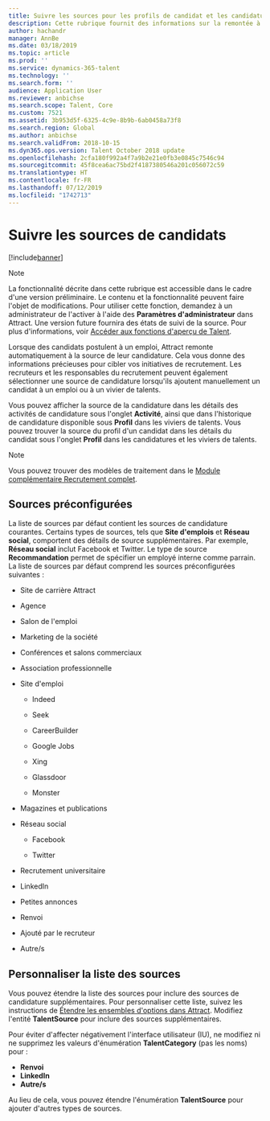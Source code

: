 ```yaml
---
title: Suivre les sources pour les profils de candidat et les candidatures
description: Cette rubrique fournit des informations sur la remontée à la source des profils et des candidatures des candidats.
author: hachandr
manager: AnnBe
ms.date: 03/18/2019
ms.topic: article
ms.prod: ''
ms.service: dynamics-365-talent
ms.technology: ''
ms.search.form: ''
audience: Application User
ms.reviewer: anbichse
ms.search.scope: Talent, Core
ms.custom: 7521
ms.assetid: 3b953d5f-6325-4c9e-8b9b-6ab0458a73f8
ms.search.region: Global
ms.author: anbichse
ms.search.validFrom: 2018-10-15
ms.dyn365.ops.version: Talent October 2018 update
ms.openlocfilehash: 2cfa180f992a4f7a9b2e21e0fb3e0845c7546c94
ms.sourcegitcommit: 45f8cea6ac75bd2f4187380546a201c056072c59
ms.translationtype: HT
ms.contentlocale: fr-FR
ms.lasthandoff: 07/12/2019
ms.locfileid: "1742713"
---
```

# <a name="track-candidate-sources"></a>Suivre les sources de candidats

[!include[banner](../includes/banner.md)]

> [!NOTE] 
> La fonctionnalité décrite dans cette rubrique est accessible dans le cadre d'une version préliminaire. Le contenu et la fonctionnalité peuvent faire l'objet de modifications. Pour utiliser cette fonction, demandez à un administrateur de l'activer à l'aide des **Paramètres d'administrateur** dans Attract. Une version future fournira des états de suivi de la source. Pour plus d'informations, voir [Accéder aux fonctions d'aperçu de Talent](https://docs.microsoft.com/dynamics365/unified-operations/talent/access-preview-feature).

Lorsque des candidats postulent à un emploi, Attract remonte automatiquement à la source de leur candidature. Cela vous donne des informations précieuses pour cibler vos initiatives de recrutement. Les recruteurs et les responsables du recrutement peuvent également sélectionner une source de candidature lorsqu'ils ajoutent manuellement un candidat à un emploi ou à un vivier de talents.

Vous pouvez afficher la source de la candidature dans les détails des activités de candidature sous l'onglet **Activité**, ainsi que dans l'historique de candidature disponible sous **Profil** dans les viviers de talents. Vous pouvez trouver la source du profil d'un candidat dans les détails du candidat sous l'onglet **Profil** dans les candidatures et les viviers de talents.

> [!NOTE] 
> Vous pouvez trouver des modèles de traitement dans le [Module complémentaire Recrutement complet](https://docs.microsoft.com/dynamics365/unified-operations/talent/attract-comprehensive-hiring).

## <a name="pre-configured-sources"></a>Sources préconfigurées

La liste de sources par défaut contient les sources de candidature courantes. Certains types de sources, tels que **Site d'emplois** et **Réseau social**, comportent des détails de source supplémentaires. Par exemple, **Réseau social** inclut Facebook et Twitter. Le type de source **Recommandation** permet de spécifier un employé interne comme parrain. La liste de sources par défaut comprend les sources préconfigurées suivantes :

-   Site de carrière Attract

-   Agence

-   Salon de l'emploi

-   Marketing de la société

-   Conférences et salons commerciaux

-   Association professionnelle

-   Site d'emploi

    -   Indeed

    -   Seek

    -   CareerBuilder

    -   Google Jobs

    -   Xing

    -   Glassdoor

    -   Monster

-   Magazines et publications

-   Réseau social

    -   Facebook

    -   Twitter

-   Recrutement universitaire

-   LinkedIn

-   Petites annonces

-   Renvoi

-   Ajouté par le recruteur

-   Autre/s

## <a name="customize-the-source-list"></a>Personnaliser la liste des sources 

Vous pouvez étendre la liste des sources pour inclure des sources de candidature supplémentaires. Pour personnaliser cette liste, suivez les instructions de [Étendre les ensembles d'options dans Attract](https://docs.microsoft.com/dynamics365/unified-operations/talent/extensibility-attract#extending-option-sets-in-attract). Modifiez l'entité **TalentSource** pour inclure des sources supplémentaires. 

Pour éviter d'affecter négativement l'interface utilisateur (IU), ne modifiez ni ne supprimez les valeurs d'énumération **TalentCategory** (pas les noms) pour :

- **Renvoi**
- **LinkedIn**
- **Autre/s**

Au lieu de cela, vous pouvez étendre l'énumération **TalentSource** pour ajouter d'autres types de sources.
